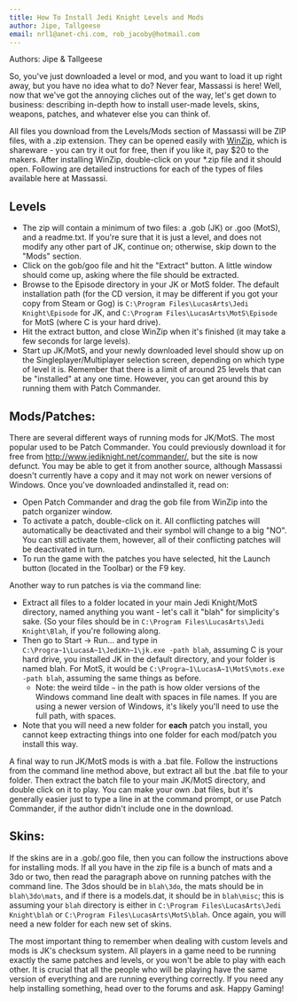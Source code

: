 ```yaml
---
title: How To Install Jedi Knight Levels and Mods
author: Jipe, Tallgeese
email: nrl1@anet-chi.com, rob_jacoby@hotmail.com
---
```

Authors: Jipe & Tallgeese

So, you've just downloaded a level or mod, and you want to
load it up right away, but you have no idea what to do? Never fear,
Massassi is here\! Well, now that we've got the annoying cliches out of
the way, let's get down to business: describing in-depth how to install
user-made levels, skins, weapons, patches, and whatever else you can
think of.

All files you download from the Levels/Mods section of Massassi will be
ZIP files, with a .zip extension. They can be opened easily with
[WinZip](http://www.winzip.com/), which is shareware - you can try it
out for free, then if you like it, pay $20 to the makers. After
installing WinZip, double-click on your \*.zip file and it should open.
Following are detailed instructions for each of the types of files
available here at Massassi.

## Levels

  - The zip will contain a minimum of two files: a .gob (JK) or .goo
    (MotS), and a readme.txt. If you're sure that it is just a level,
    and does not modify any other part of JK, continue on; otherwise,
    skip down to the "Mods" section.
  - Click on the gob/goo file and hit the "Extract" button. A little
    window should come up, asking where the file should be extracted.
  - Browse to the Episode directory in your JK or MotS folder. The default
    installation path (for the CD version, it may be different if you got your
    copy from Steam or Gog) is `C:\Program Files\LucasArts\Jedi Knight\Episode`
    for JK, and `C:\Program Files\LucasArts\MotS\Episode` for MotS (where C is
    your hard drive).
  - Hit the extract button, and close WinZip when it's finished (it may
    take a few seconds for large levels).
  - Start up JK/MotS, and your newly downloaded level should show up on
    the Singleplayer/Multiplayer selection screen, depending on which
    type of level it is. Remember that there is a limit of around 25
    levels that can be "installed" at any one time. However, you can get
    around this by running them with Patch Commander.

## Mods/Patches:

There are several different ways of running mods for JK/MotS. The most popular
used to be Patch Commander. You could previously download it for free from
http://www.jediknight.net/commander/, but the site is now defunct.  You may be
able to get it from another source, although Massassi doesn't currently have a
copy and it may not work on newer versions of Windows. Once you've downloaded
andinstalled it, read on:

- Open Patch Commander and drag the gob file from WinZip into the
  patch organizer window.
- To activate a patch, double-click on it. All conflicting patches
  will automatically be deactivated and their symbol will change to a
  big "NO". You can still activate them, however, all of their
  conflicting patches will be deactivated in turn.
- To run the game with the patches you have selected, hit the Launch
  button (located in the Toolbar) or the F9 key.

Another way to run patches is via the command line:

- Extract all files to a folder located in your main Jedi Knight/MotS
  directory, named anything you want - let's call it "blah" for
  simplicity's sake. (So your files should be in `C:\Program
  Files\LucasArts\Jedi Knight\Blah`, if you're following along.
- Then go to Start -\> Run... and type in
  `C:\Progra~1\LucasA~1\JediKn~1\jk.exe -path blah`, assuming C
  is your hard drive, you installed JK in the default directory, and
  your folder is named blah. For MotS, it would be
  `C:\Progra~1\LucasA~1\MotS\mots.exe -path blah`, assuming the
  same things as before.
    - Note: the weird tilde `~` in the path is how older versions of the Windows
      command line dealt with spaces in file names.  If you are using a newer
      version of Windows, it's likely you'll need to use the full path, with
      spaces.
- Note that you will need a new folder for **each** patch you install, you
  cannot keep extracting things into one folder for each mod/patch you install
  this way.

A final way to run JK/MotS mods is with a .bat file. Follow the instructions
from the command line method above, but extract all but the .bat file to your
folder. Then extract the batch file to your main JK/MotS directory, and double
click on it to play. You can make your own .bat files, but it's generally easier
just to type a line in at the command prompt, or use Patch Commander, if the
author didn't include one in the download.

## Skins:

If the skins are in a .gob/.goo file, then you can follow the
instructions above for installing mods. If all you have in the zip file
is a bunch of mats and a 3do or two, then read the paragraph above on
running patches with the command line. The 3dos should be in
`blah\3do`, the mats should be in `blah\3do\mats`, and if there is a
models.dat, it should be in `blah\misc`; this is assuming your `blah`
directory is either in `C:\Program Files\LucasArts\Jedi Knight\blah`
or `C:\Program Files\LucasArts\MotS\blah`. Once again, you will need
a new folder for each new set of skins.

The most important thing to remember when dealing with custom levels and
mods is JK's checksum system. All players in a game need to be running
exactly the same patches and levels, or you won't be able to play with
each other. It is crucial that all the people who will be playing have
the same version of everything and are running everything correctly. If
you need any help installing something, head over to the forums and ask.
Happy Gaming\!
